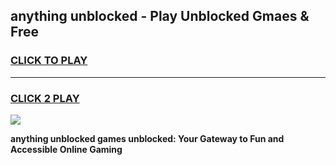 
## anything unblocked - Play Unblocked Gmaes & Free
<h3>
<a href="https://news.freeplayer.one?title=anything_unblocked&ref=16F">CLICK TO PLAY</a></h3>
<hr>

<h3>
<a href="https://news.freeplayer.one?title=anything_unblocked&ref=16F">CLICK 2 PLAY</a>
  
</h3>

<a href="https://news.freeplayer.one?title=anything_unblocked&ref=16F/"><img src="https://clearcache.store/games.png"></a>


**anything unblocked games unblocked: Your Gateway to Fun and Accessible Online Gaming**
